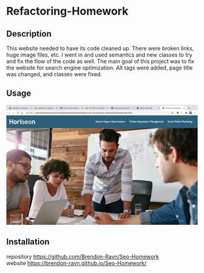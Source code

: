 # Refactoring-Homework

## Description

   This website needed to have its code cleaned up. There were broken links, huge image files, etc. I
went in and used semantics and new classes to try and fix the flow of the code as well. The main goal
of this project was to fix the website for search engine optimization. Alt tags were added, page title
was changed, and classes were fixed.

## Usage

![image](Horiseon.png)

## Installation

repository https://github.com/Brendon-Ravn/Seo-Homework
<br />
website https://brendon-ravn.github.io/Seo-Homework/
